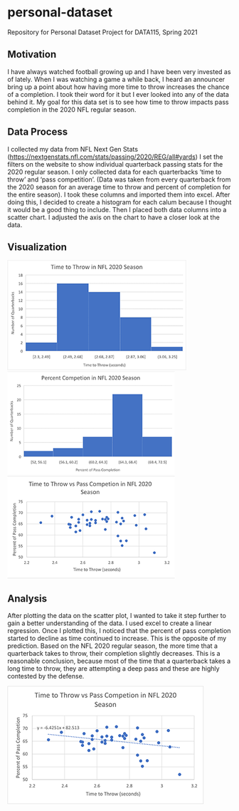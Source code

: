 # personal-dataset
Repository for Personal Dataset Project for DATA115, Spring 2021
## Motivation
I have always watched football growing up and I have been very invested as of lately. When I was watching a game a while back, I heard an announcer bring up a point about how having more time to throw increases the chance of a completion. I took their word for it but I ever looked into any of the data behind it. My goal for this data set is to see how time to throw impacts pass completion in the 2020 NFL regular season. 
## Data Process
I collected my data from NFL Next Gen Stats (https://nextgenstats.nfl.com/stats/passing/2020/REG/all#yards)
I set the filters on the website to show individual quarterback passing stats for the 2020 regular season. I only collected data for each quarterbacks ‘time to throw’ and ‘pass competition’. (Data was taken from every quarterback from the 2020 season for an average time to throw and percent of completion for the entire season). I took these columns and imported them into excel. After doing this, I decided to create a histogram for each calum because I thought it would be a good thing to include. Then I placed both data columns into a scatter chart. I adjusted the axis on the chart to have a closer look at the data.

## Visualization 
![Graph1](https://github.com/luisftrejo/personal-dataset/blob/main/g1.png)![Graph2](https://github.com/luisftrejo/personal-dataset/blob/main/g2.png)![Graph3](https://github.com/luisftrejo/personal-dataset/blob/main/g3.png)
## Analysis
After plotting the data on the scatter plot, I wanted to take it step further to gain a better understanding of the data. I used excel to create a linear regression. Once I plotted this, I noticed that the percent of pass completion started to decline as time continued to increase. This is the opposite of my prediction. Based on the NFL 2020 regular season, the more time that a quarterback takes to throw, their completion slightly decreases. This  is a reasonable conclusion, because most of the time that a quarterback takes a long time to throw, they are attempting a deep pass and these are highly contested by the defense.

![Graph4](https://github.com/luisftrejo/personal-dataset/blob/main/g5.png)

